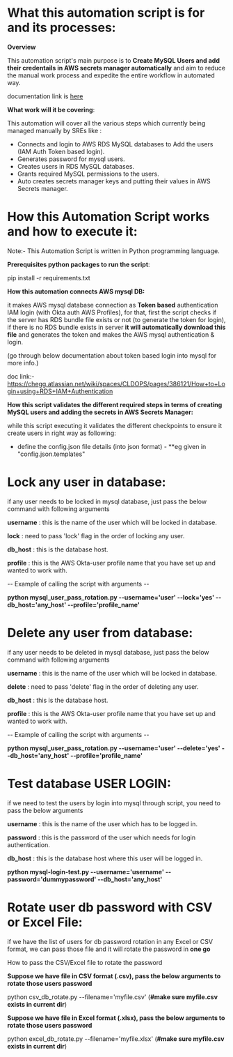 # What this automation script is for and its processes:

**Overview**


This automation script's main purpose is to **Create MySQL Users and add their credentails in AWS secrets manager automatically** and aim to reduce the manual work process and expedite the entire workflow in automated way.

documentation link is [here](https://chegg.atlassian.net/l/cp/tW75HiJw)

**What work will it be covering**:

This automation will cover all the various steps which currently being managed manually by SREs like :

- Connects and login to AWS RDS MySQL databases to Add the users (IAM Auth Token based login).
- Generates password for mysql users.
- Creates users in RDS MySQL databases.
- Grants required MySQL permissions to the users.
- Auto creates secrets manager keys and putting their values in AWS Secrets manager.


# How this Automation Script works and how to execute it:

Note:- This Automation Script is written in Python programming language.

**Prerequisites python packages to run the script**:

pip install -r requirements.txt

**How this automation connects AWS mysql DB:**

it makes AWS mysql database connection as **Token based** authentication IAM login (with Okta auth AWS Profiles), for that, first the script checks if the server has RDS bundle file exists or not (to generate the token for login), if there is no RDS bundle exists in server **it will automatically download this file** and generates the token and makes the AWS mysql authentication & login. 

(go through below documentation about token based login into mysql for more info.)

doc link:- https://chegg.atlassian.net/wiki/spaces/CLDOPS/pages/386121/How+to+Login+using+RDS+IAM+Authentication

**How this script validates the different required steps in terms of creating MySQL users and adding the secrets in AWS Secrets Manager:**

while this script executing it validates the different checkpoints to ensure it create users in right way as following:

- define the config.json file details (into json format) - **eg given in "config.json.templates"
    



# Lock any user in database:

if any user needs to be locked in mysql database, just pass the below command with following arguments

**username**        : this is the name of the user which will be locked in database.

**lock**            : need to pass 'lock' flag in the order of locking any user.

**db_host**         : this is the database host.

**profile**         : this is the AWS Okta-user profile name that you have set up and wanted to work with.

-- Example of calling the script with arguments --

**python mysql_user_pass_rotation.py --username='user' --lock='yes' --db_host='any_host' --profile='profile_name'**


# Delete any user from database:

if any user needs to be deleted in mysql database, just pass the below command with following arguments

**username**        : this is the name of the user which will be locked in database.

**delete**          : need to pass 'delete' flag in the order of deleting any user.

**db_host**         : this is the database host.

**profile**         : this is the AWS Okta-user profile name that you have set up and wanted to work with.

-- Example of calling the script with arguments --

**python mysql_user_pass_rotation.py --username='user' --delete='yes' --db_host='any_host' --profile='profile_name'**


# Test database USER LOGIN:

if we need to test the users by login into mysql through script, you need to pass the below arguments

**username**        : this is the name of the user which has to be logged in.

**password**        : this is the password of the user which needs for login authentication.

**db_host**         : this is the database host where this user will be logged in.

**python mysql-login-test.py --username='username' --password='dummypassword' --db_host='any_host'**


# Rotate user db password with CSV or Excel File:

if we have the list of users for db password rotation in any Excel or CSV format, we can pass those file and it will rotate the password in **one go**


How to pass the CSV/Excel file to rotate the password

**Suppose we have file in CSV format (.csv), pass the below arguments to rotate those users password**

python csv_db_rotate.py --filename='myfile.csv'             (**#make sure myfile.csv exists in current dir**)

**Suppose we have file in Excel format (.xlsx), pass the below arguments to rotate those users password**

python excel_db_rotate.py --filename='myfile.xlsx'           (**#make sure myfile.csv exists in current dir**)
